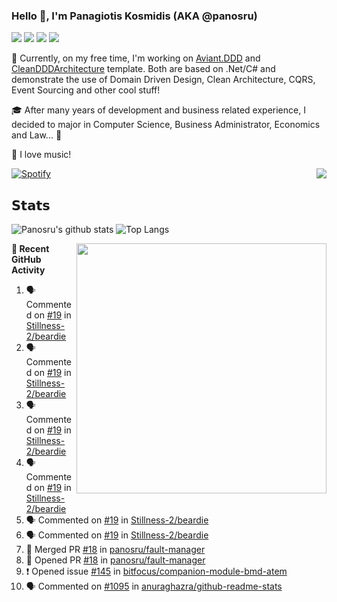 ### Hello 👋, I'm Panagiotis Kosmidis (AKA @panosru)

[![](https://visitor-badge.glitch.me/badge?page_id=panosru-github-profile)](https://github.com/panosru) [![](https://img.shields.io/badge/-Panagiotis%20Kosmidis-blue?style=flat-square&logo=Linkedin&logoColor=white&link=https://www.linkedin.com/in/panagiotiskosmidis/)](https://www.linkedin.com/in/panagiotiskosmidis/) [![](https://img.shields.io/badge/-Europass%20CV-blue?style=flat-square&logo=microsoft-word&logoColor=white&link=https://europa.eu/!yX83UF)](https://europa.eu/!yX83UF) [![](https://img.shields.io/badge/-@panosru-%231DA1F2?style=flat-square&logo=twitter&logoColor=ffffff)](https://twitter.com/panosru)

🔭 Currently, on my free time, I'm working on [Aviant.DDD](https://github.com/panosru/Aviant.DDD) and [CleanDDDArchitecture](https://github.com/panosru/CleanDDDArchitecture) template. Both are based on .Net/C# and demonstrate the use of Domain Driven Design, Clean Architecture, CQRS, Event Sourcing and other cool stuff!

🎓 After many years of development and business related experience, I decided to major in Computer Science, Business Administrator, Economics and Law... 🤯

🎵 I love music!

[![Spotify](https://novatorem.panosru.vercel.app/api/spotify)](https://open.spotify.com/user/panosru) [<img align="right" src="https://github-readme-stackoverflow.vercel.app/?userID=395187&theme=light&layout=compact">](https://stackoverflow.com/users/story/395187)

## 𝗦𝘁𝗮𝘁𝘀

<img align="top" src="https://github-stats.panosru.vercel.app/api?username=panosru&count_private=true&show_icons=true&include_all_commits=true&hide_border=true&custom_title=My%20Open%20Source%20Journey&locale=en&line_height=30" alt="Panosru's github stats" /> <img src="https://github-stats.panosru.vercel.app/api/top-langs/?username=panosru&langs_count=20&layout=compact&count_private=true&hide_border=true&locale=en&exclude_repo=github-readme-stats,panosru, cockpit_GROUPS,jamesgeorge007,hedythedev,katerina-web,.net-rnd-i18n,php-censor,framework,BetterReflection,docker-php-censor,protos,node-jinjs,protos-docs,OxyNode" alt="Top Langs" />

<img align="right" width="400" src="https://github-stats.panosru.vercel.app/api/wakatime?username=panosru&hide_border=true" />

**👣 Recent GitHub Activity**

<!--START_SECTION:activity-->
1. 🗣 Commented on [#19](https://github.com/Stillness-2/beardie/issues/19) in [Stillness-2/beardie](https://github.com/Stillness-2/beardie)
2. 🗣 Commented on [#19](https://github.com/Stillness-2/beardie/issues/19) in [Stillness-2/beardie](https://github.com/Stillness-2/beardie)
3. 🗣 Commented on [#19](https://github.com/Stillness-2/beardie/issues/19) in [Stillness-2/beardie](https://github.com/Stillness-2/beardie)
4. 🗣 Commented on [#19](https://github.com/Stillness-2/beardie/issues/19) in [Stillness-2/beardie](https://github.com/Stillness-2/beardie)
5. 🗣 Commented on [#19](https://github.com/Stillness-2/beardie/issues/19) in [Stillness-2/beardie](https://github.com/Stillness-2/beardie)
6. 🗣 Commented on [#19](https://github.com/Stillness-2/beardie/issues/19) in [Stillness-2/beardie](https://github.com/Stillness-2/beardie)
7. 🎉 Merged PR [#18](https://github.com/panosru/fault-manager/pull/18) in [panosru/fault-manager](https://github.com/panosru/fault-manager)
8. 💪 Opened PR [#18](https://github.com/panosru/fault-manager/pull/18) in [panosru/fault-manager](https://github.com/panosru/fault-manager)
9. ❗️ Opened issue [#145](https://github.com/bitfocus/companion-module-bmd-atem/issues/145) in [bitfocus/companion-module-bmd-atem](https://github.com/bitfocus/companion-module-bmd-atem)
10. 🗣 Commented on [#1095](https://github.com/anuraghazra/github-readme-stats/issues/1095) in [anuraghazra/github-readme-stats](https://github.com/anuraghazra/github-readme-stats)
<!--END_SECTION:activity-->
